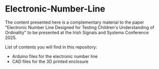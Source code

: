 # Electronic-Number-Line
The content presented here is a complementary material to the paper "Electronic Number Line Designed for Testing Children's Understanding of Ordinality" to be presented at the Irish Signals and Systems Conference 2025.

List of contents you will find in this repository:
- Arduino files for the electronic number line
- CAD files for the 3D printed enclosure
